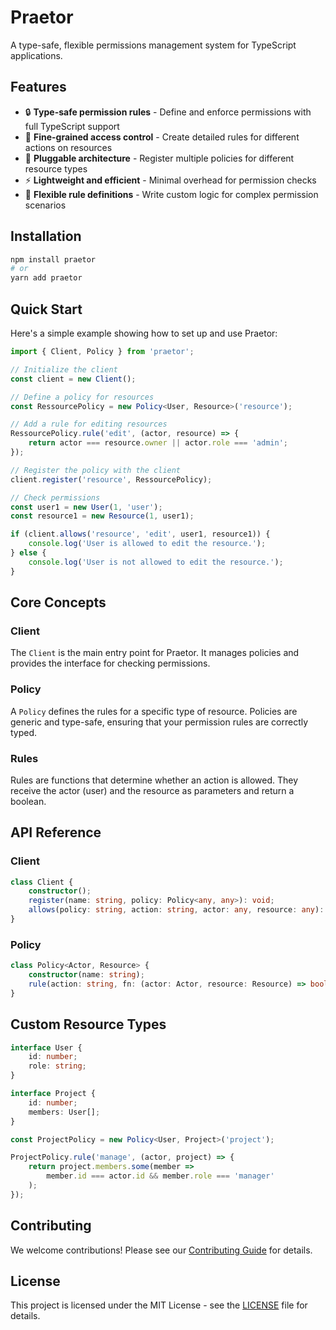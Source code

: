 # Praetor

A type-safe, flexible permissions management system for TypeScript applications.

## Features

- 🔒 **Type-safe permission rules** - Define and enforce permissions with full TypeScript support
- 🎯 **Fine-grained access control** - Create detailed rules for different actions on resources
- 🔌 **Pluggable architecture** - Register multiple policies for different resource types
- ⚡ **Lightweight and efficient** - Minimal overhead for permission checks
- 🎨 **Flexible rule definitions** - Write custom logic for complex permission scenarios

## Installation

```bash
npm install praetor
# or
yarn add praetor
```

## Quick Start

Here's a simple example showing how to set up and use Praetor:

```typescript
import { Client, Policy } from 'praetor';

// Initialize the client
const client = new Client();

// Define a policy for resources
const RessourcePolicy = new Policy<User, Resource>('resource');

// Add a rule for editing resources
RessourcePolicy.rule('edit', (actor, resource) => {
    return actor === resource.owner || actor.role === 'admin';
});

// Register the policy with the client
client.register('resource', RessourcePolicy);

// Check permissions
const user1 = new User(1, 'user');
const resource1 = new Resource(1, user1);

if (client.allows('resource', 'edit', user1, resource1)) {
    console.log('User is allowed to edit the resource.');
} else {
    console.log('User is not allowed to edit the resource.');
}
```

## Core Concepts

### Client

The `Client` is the main entry point for Praetor. It manages policies and provides the interface for checking permissions.

### Policy

A `Policy` defines the rules for a specific type of resource. Policies are generic and type-safe, ensuring that your permission rules are correctly typed.

### Rules

Rules are functions that determine whether an action is allowed. They receive the actor (user) and the resource as parameters and return a boolean.

## API Reference

### Client

```typescript
class Client {
    constructor();
    register(name: string, policy: Policy<any, any>): void;
    allows(policy: string, action: string, actor: any, resource: any): boolean;
}
```

### Policy

```typescript
class Policy<Actor, Resource> {
    constructor(name: string);
    rule(action: string, fn: (actor: Actor, resource: Resource) => boolean): void;
}
```

## Custom Resource Types

```typescript
interface User {
    id: number;
    role: string;
}

interface Project {
    id: number;
    members: User[];
}

const ProjectPolicy = new Policy<User, Project>('project');

ProjectPolicy.rule('manage', (actor, project) => {
    return project.members.some(member => 
        member.id === actor.id && member.role === 'manager'
    );
});
```

## Contributing

We welcome contributions! Please see our [Contributing Guide](CONTRIBUTING.md) for details.

## License

This project is licensed under the MIT License - see the [LICENSE](LICENSE) file for details.